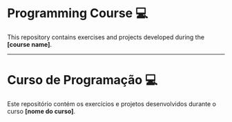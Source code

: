 # Programming Course 💻

This repository contains exercises and projects developed during the **[course name]**.

---

# Curso de Programação 💻

Este repositório contém os exercícios e projetos desenvolvidos durante o curso **[nome do curso]**.
